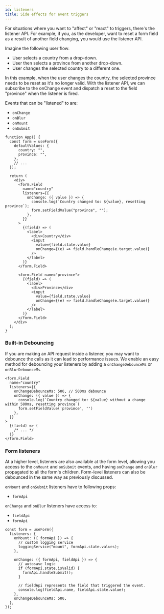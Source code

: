 ```yaml
---
id: listeners
title: Side effects for event triggers
---
```


For situations where you want to "affect" or "react" to triggers, there's the listener API. For example, if you, as the developer, want to reset a form field as a result of another field changing, you would use the listener API.

Imagine the following user flow:

- User selects a country from a drop-down.
- User then selects a province from another drop-down.
- User changes the selected country to a different one.

In this example, when the user changes the country, the selected province needs to be reset as it's no longer valid. With the listener API, we can subscribe to the onChange event and dispatch a reset to the field "province" when the listener is fired.

Events that can be "listened" to are:

- `onChange`
- `onBlur`
- `onMount`
- `onSubmit`

```tsx
function App() {
  const form = useForm({
    defaultValues: {
      country: "",
      province: "",
    },
    // ...
  });

  return (
    <div>
      <form.Field
        name="country"
        listeners={{
          onChange: ({ value }) => {
            console.log(`Country changed to: ${value}, resetting province`);
            form.setFieldValue("province", "");
          },
        }}
      >
        {(field) => (
          <label>
            <div>Country</div>
            <input
              value={field.state.value}
              onChange={(e) => field.handleChange(e.target.value)}
            />
          </label>
        )}
      </form.Field>

      <form.Field name="province">
        {(field) => (
          <label>
            <div>Province</div>
            <input
              value={field.state.value}
              onChange={(e) => field.handleChange(e.target.value)}
            />
          </label>
        )}
      </form.Field>
    </div>
  );
}
```

### Built-in Debouncing

If you are making an API request inside a listener, you may want to debounce the calls as it can lead to performance issues.
We enable an easy method for debouncing your listeners by adding a `onChangeDebounceMs` or `onBlurDebounceMs`.

```tsx
<form.Field
  name="country"
  listeners={{
    onChangeDebounceMs: 500, // 500ms debounce
    onChange: ({ value }) => {
      console.log(`Country changed to: ${value} without a change within 500ms, resetting province`)
      form.setFieldValue('province', '')
    },
  }}
>
  {(field) => (
    /* ... */
  )}
</form.Field>
```

### Form listeners

At a higher level, listeners are also available at the form level, allowing you access to the `onMount` and `onSubmit` events, and having `onChange` and `onBlur` propagated to all the form's children. Form-level listeners can also be debounced in the same way as previously discussed.

`onMount` and `onSubmit` listeners have to following props:

- `formApi`

`onChange` and `onBlur` listeners have access to:

- `fieldApi`
- `formApi`

```tsx
const form = useForm({
  listeners: {
    onMount: ({ formApi }) => {
      // custom logging service
      loggingService("mount", formApi.state.values);
    },

    onChange: ({ formApi, fieldApi }) => {
      // autosave logic
      if (formApi.state.isValid) {
        formApi.handleSubmit();
      }

      // fieldApi represents the field that triggered the event.
      console.log(fieldApi.name, fieldApi.state.value);
    },
    onChangeDebounceMs: 500,
  },
});
```
